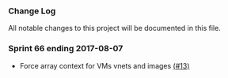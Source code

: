 ### Change Log

All notable changes to this project will be documented in this file.

### Sprint 66 ending 2017-08-07
- Force array context for VMs vnets and images [(#13)](https://github.com/ManageIQ/manageiq-providers-scvmm/pull/13)
